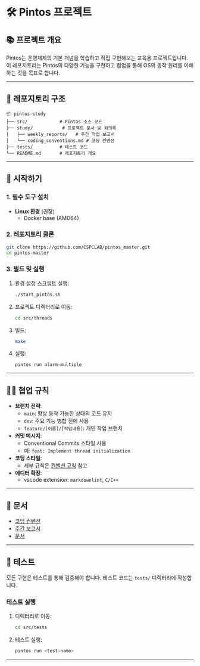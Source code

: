
# 🛠️ Pintos 프로젝트

## 📚 프로젝트 개요

Pintos는 운영체제의 기본 개념을 학습하고 직접 구현해보는 교육용 프로젝트입니다. 이 레포지토리는 Pintos의 다양한 기능을 구현하고 협업을 통해 OS의 동작 원리를 이해하는 것을 목표로 합니다.

---

## 📂 레포지토리 구조

```
📦 pintos-study
├── src/            # Pintos 소스 코드
├── study/           # 프로젝트 문서 및 회의록
│   ├── weekly_reports/   # 주간 작업 보고서
│   └── coding_conventions.md # 코딩 컨벤션
├── tests/          # 테스트 코드
└── README.md       # 레포지토리 개요
```

---

## 🚀 시작하기

### 1. **필수 도구 설치**

- **Linux 환경** (권장)
  - Docker base (AMD64)

### 2. **레포지토리 클론**

```bash
git clone https://github.com/CSPCLAB/pintos_master.git
cd pintos-master
```

### 3. **빌드 및 실행**

1. 환경 설정 스크립트 실행:

   ```bash
   ./start_pintos.sh
   ```

1. 프로젝트 디렉터리로 이동:

   ```bash
   cd src/threads
   ```

2. 빌드:

   ```bash
   make
   ```

3. 실행:

   ```bash
   pintos run alarm-multiple
   ```

---

## 🧑‍💻 협업 규칙

- **브랜치 전략**:
  - `main`: 항상 동작 가능한 상태의 코드 유지
  - `dev`: 주요 기능 병합 전에 사용
  - `feature/[이름]/[작업내용]`: 개인 작업 브랜치
- **커밋 메시지**:
  - Conventional Commits 스타일 사용
  - 예: `feat: Implement thread initialization`
- **코딩 스타일**:
  - 세부 규칙은 [컨벤션 규칙](study/coding_conventions.md) 참고
- **에디터 확장**:
  - vscode extension: `markdownlint`, `C/C++`

---

## 📖 문서

- [코딩 컨벤션](study/coding_conventions.md)
- [주간 보고서](study/weekly_reports/)
- [문서](study/)

---

## 🧪 테스트

모든 구현은 테스트를 통해 검증해야 합니다. 테스트 코드는 `tests/` 디렉터리에 작성합니다.

### 테스트 실행

1. 디렉터리로 이동:

   ```bash
   cd src/tests
   ```

2. 테스트 실행:

   ```bash
   pintos run <test-name>
   ```

---
